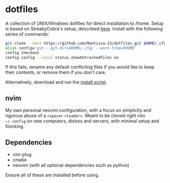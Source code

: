 # dotfiles

A collection of UNIX/Windows dotfiles for direct installation to /home. Setup is based on StreakyCobra's setup, described [here](https://developer.atlassian.com/blog/2016/02/best-way-to-store-dotfiles-git-bare-repo/). Install with the following series of commands:

```bash
git clone --bare https://github.com/Mantissa-23/dotfiles.git $HOME/.cfg
alias config='git --git-dir=$HOME/.cfg/ --work-tree=$HOME'
config checkout
config config --local status.showUntrackedFiles no
```

If this fails, rename any default conflicting files if you would like to keep their contents, or remove them if you don't care.

Alternatively, download and run the [install script](https://github.com/Mantissa-23/dotfiles/blob/master/install.sh).

## nvim

My own personal neovim configuration, with a focus on simplicity and rigorous abuse of a `<space>` `<leader>`. Meant to be cloned right into `~/.config` on new computers, distros and servers, with minimal setup and finicking.

## Dependencies

- vim-plug
- cmake
- neovim (with all optional dependencies such as python) 

Ensure all of these are installed before using.

